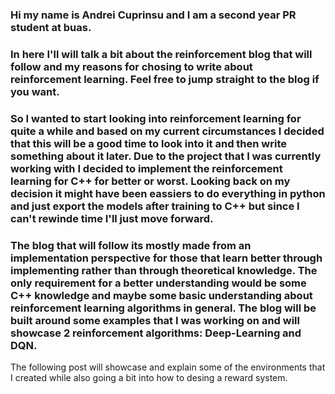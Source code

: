 
### Hi my name is Andrei Cuprinsu and I am a second year PR student at buas.

### In here I'll will talk a bit about the reinforcement blog that will follow and my reasons for chosing to write about reinforcement learning. Feel free to jump straight to the blog if you want.

### So I wanted to start looking into reinforcement learning for quite a while and based on my current circumstances I decided that this will be a good time to look into it and then write something about it later. Due to the project that I was currently working with I decided to implement the reinforcement learning for C++ for better or worst. Looking back on my decision it might have been eassiers to do everything in python and just export the models after training to C++ but since I can't rewinde time I'll just move forward.

### The blog that will follow its mostly made from an implementation perspective for those that learn better through implementing rather than through theoretical knowledge. The only requirement for a better understanding would be some C++ knowledge and maybe some basic understanding about reinforcement learning algorithms in general. The blog will be built around some examples that I was working on and will showcase 2 reinforcement algorithms: Deep-Learning and DQN.

The following post will showcase and explain some of the environments that I created while also going a bit into how to desing a reward system.
